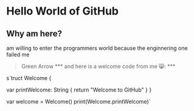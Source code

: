 # Hello World of GitHub
## Why am here?

am willing to enter the programmers world because the enginnering one failed me 
> Green Arrow
*** and here is a welcome code from me 😸: ***

s`truct Welcome {

var printWelcome: String {
return "Welcome to GitHub"
}
}

var welcome = Welcome()
print(Welcome.printWelcome)`
